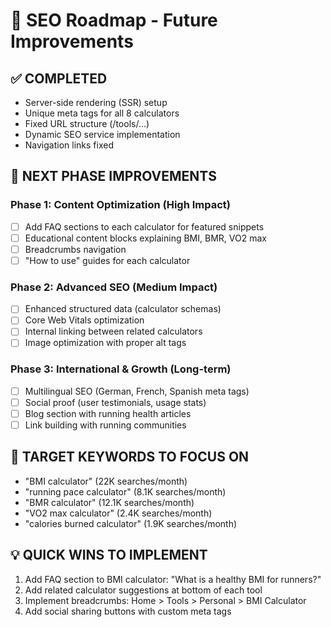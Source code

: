 # 🚀 SEO Roadmap - Future Improvements

## ✅ **COMPLETED**
- Server-side rendering (SSR) setup
- Unique meta tags for all 8 calculators
- Fixed URL structure (/tools/...)
- Dynamic SEO service implementation
- Navigation links fixed

## 🎯 **NEXT PHASE IMPROVEMENTS**

### **Phase 1: Content Optimization (High Impact)**
- [ ] Add FAQ sections to each calculator for featured snippets
- [ ] Educational content blocks explaining BMI, BMR, VO2 max
- [ ] Breadcrumbs navigation
- [ ] "How to use" guides for each calculator

### **Phase 2: Advanced SEO (Medium Impact)**
- [ ] Enhanced structured data (calculator schemas)
- [ ] Core Web Vitals optimization
- [ ] Internal linking between related calculators
- [ ] Image optimization with proper alt tags

### **Phase 3: International & Growth (Long-term)**
- [ ] Multilingual SEO (German, French, Spanish meta tags)
- [ ] Social proof (user testimonials, usage stats)
- [ ] Blog section with running health articles
- [ ] Link building with running communities

## 🎯 **TARGET KEYWORDS TO FOCUS ON**
- "BMI calculator" (22K searches/month)
- "running pace calculator" (8.1K searches/month)
- "BMR calculator" (12.1K searches/month)
- "VO2 max calculator" (2.4K searches/month)
- "calories burned calculator" (1.9K searches/month)

## 💡 **QUICK WINS TO IMPLEMENT**
1. Add FAQ section to BMI calculator: "What is a healthy BMI for runners?"
2. Add related calculator suggestions at bottom of each tool
3. Implement breadcrumbs: Home > Tools > Personal > BMI Calculator
4. Add social sharing buttons with custom meta tags